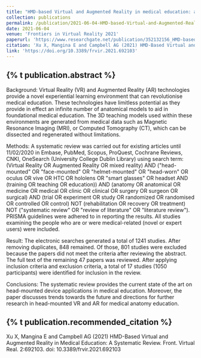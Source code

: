 ```yaml
---
title: "HMD-based Virtual and Augmented Reality in medical education: a systematic review"
collection: publications
permalink: /publication/2021-06-04-HMD-based-Virtual-and-Augmented-Reality-in-medical-education-a-systematic-review
date: 2021-06-04
venue: 'Frontiers in Virtual Reality 2021'
paperurl: 'https://www.researchgate.net/publication/352132156_HMD-based_Virtual_and_Augmented_Reality_in_medical_education_a_systematic_review'
citation: 'Xu X, Mangina E and Campbell AG (2021) HMD-Based Virtual and Augmented Reality in Medical Education: A Systematic Review. Front. Virtual Real. 2:692103. doi: 10.3389/frvir.2021.692103'
link: 'https://doi.org/10.3389/frvir.2021.692103'
---
```

{% t publication.abstract %}
------ 
Background: Virtual Reality (VR) and Augmented Reality (AR) technologies provide a novel experiential learning environment that can revolutionise medical education. These technologies have limitless potential as they provide in effect an infinite number of anatomical models to aid in foundational medical education. The 3D teaching models used within these environments are generated from medical data such as Magnetic Resonance Imaging (MRI), or Computed Tomography (CT), which can be dissected and regenerated without limitations.

Methods: A systematic review was carried out for existing articles until 11/02/2020 in Embase, PubMed, Scopus, ProQuest, Cochrane Reviews, CNKI, OneSearch (University College Dublin Library) using search term: (Virtual Reality OR Augmented Reality OR mixed reality) AND (&quot;head-mounted&quot; OR &quot;face-mounted&quot; OR &quot;helmet-mounted&quot; OR &quot;head-worn&quot; OR oculus OR vive OR HTC OR hololens OR &quot;smart glasses&quot; OR headset AND (training OR teaching OR education)) AND (anatomy OR anatomical OR medicine OR medical OR clinic OR clinical OR surgery OR surgeon OR surgical) AND (trial OR experiment OR study OR randomized OR randomised OR controlled OR control) NOT (rehabilitation OR recovery OR treatment) NOT (&quot;systematic review&quot; OR &quot;review of literature&quot; OR &quot;literature review&quot;). PRISMA guidelines were adhered to in reporting the results. All studies examining the people who are or were medical-related (novel or expert users) were included.

Result: The electronic searches generated a total of 1241 studies. After removing duplicates, 848 remained. Of those, 801 studies were excluded because the papers did not meet the criteria after reviewing the abstract. The full text of the remaining 47 papers was reviewed. After applying inclusion criteria and exclusion criteria, a total of 17 studies (1050 participants) were identified for inclusion in the review.

Conclusions: The systematic review provides the current state of the art on head-mounted device applications in medical education. Moreover, the paper discusses trends towards the future and directions for further research in head-mounted VR and AR for medical anatomy education.

{% t publication.recommended_citation %}
------ 
Xu X, Mangina E and Campbell AG (2021) HMD-Based Virtual and Augmented Reality in Medical Education: A Systematic Review. Front. Virtual Real. 2:692103. doi: 10.3389/frvir.2021.692103